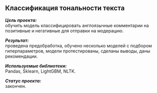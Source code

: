 ## Классификация тональности текста
***Цель проекта:***  
обучить модель классифицировать англоязычные комментарии на позитивные и негативные для отправки на модерацию.

***Результат:***  
проведена предобработка, обучено несколько моделей с подбором гиперпараметров, модели протестированы,  сделаны выводы, даны рекомендации.

***Используемые библиотеки:***  
Pandas, Sklearn, LightGBM, NLTK.

***Статус проекта:***  
закончен.
